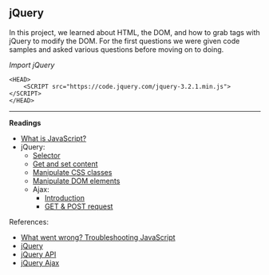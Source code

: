 ## jQuery  

In this project, we learned about HTML, the DOM, and how to grab tags with jQuery to modify the DOM. For the first questions we were given code samples and asked various questions before moving on to doing.  

*Import jQuery*
```
<HEAD>
    <SCRIPT src="https://code.jquery.com/jquery-3.2.1.min.js"></SCRIPT>
</HEAD>
```

____
**Readings**  
<ul>
<li><a href="https://developer.mozilla.org/en-US/docs/Learn/JavaScript/First_steps/What_is_JavaScript">What is JavaScript?</a></li>
<li>jQuery:

<ul>
<li><a href="http://www.jquery-tutorial.net/selectors/using-elements-ids-and-classes/">Selector</a></li>
<li><a href="http://www.jquery-tutorial.net/dom-manipulation/getting-and-setting-content/">Get and set content</a></li>
<li><a href="http://www.jquery-tutorial.net/dom-manipulation/getting-and-setting-css-classes/">Manipulate CSS classes</a></li>
<li><a href="http://www.jquery-tutorial.net/dom-manipulation/the-append-and-prepend-methods/">Manipulate DOM elements</a></li>
<li>Ajax:

<ul>
<li><a href="http://www.jquery-tutorial.net/ajax/introduction/">Introduction</a></li>
<li><a href="http://www.jquery-tutorial.net/ajax/the-get-and-post-methods/">GET &amp; POST request</a></li>
</ul></li>
</ul></li>
</ul>

<p>References:</p>

<ul>
<li><a href="https://developer.mozilla.org/en-US/docs/Learn/JavaScript/First_steps/What_went_wrong">What went wrong? Troubleshooting JavaScript</a></li>
<li><a href="https://jquery.com">jQuery</a></li>
<li><a href="http://api.jquery.com">jQuery API</a></li>
<li><a href="https://learn.jquery.com/ajax/">jQuery Ajax</a></li>
</ul>
